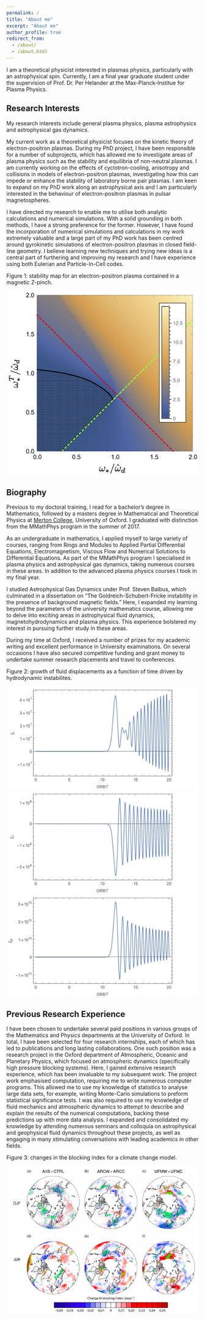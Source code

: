 ```yaml
---
permalink: /
title: "About me"
excerpt: "About me"
author_profile: true
redirect_from: 
  - /about/
  - /about.html
---
```

I am a theoretical physicist interested in plasmas physics, particularly with an astrophysical spin. Currently, I am a final year graduate student under the supervision of Prof. Dr. Per Helander at the Max-Planck-Institue for Plasma Physics. 



Research Interests
------

My research interests include general plasma physics, plasma astrophysics and astrophysical gas dynamics. 

My current work as a theoretical physicist focuses on the kinetic theory of electron-positron plasmas. During my PhD project, I have been responsible for a number of subprojects, which has allowed me to investigate areas of plasma physics such as the stability and equilibria of non-neutral plasmas. I am currently working on the effects of cyclotron-cooling, anisotropy and collisions in models of electron-positron plasmas, investigating how this can impede or enhance the stability of laboratory borne pair  plasmas. I am keen to expand on my PhD work along an astrophysical axis and I am particularly interested in the behaviour of electron-positron plasmas in pulsar magnetospheres.

I have directed my research to enable me to utilise both analytic calculations and numerical simulations. With a solid grounding in both methods, I have a strong preference for the former. However, I have found the incorporation of numerical simulations and calculations in my work extremely valuable and a large part of my PhD work has been centred around gyrokinetic simulations of electron-positron plasmas in closed field-line geometry. I believe learning new techniques and trying new ideas is a central part of furthering and improving my research and I have experience using both Eulerian and Particle-In-Cell codes.

Figure 1: stability map for an electron-positron plasma contained in a magnetic Z-pinch. 

![Linear stability](/images/figtry.png)

Biography
------

Previous to my doctoral training, I read for a bachelor’s degree in Mathematics, followed by a masters degree in Mathematical and Theoretical Physics at [Merton College](https://www.merton.ox.ac.uk/), University of Oxford. I graduated with distinction from the MMathPhys program in the summer of 2017.

As an undergraduate in mathematics, I applied myself to large variety of courses, ranging from Rings and Modules to Applied Partial Differential Equations, Electromagnetism, Viscous Flow and Numerical Solutions to Differential Equations. As part of the MMathPhys program I specialised in plasma physics and astrophysical gas dynamics, taking numerous courses in these areas. In addition to the advanced plasma physics courses I took in my final year.

I studied Astrophysical Gas Dynamics under Prof. Steven Balbus, which culminated in a dissertation on “The Goldreich-Schubert-Fricke instability in the presence of background magnetic fields.” Here, I expanded my learning beyond the parameters of the university mathematics course, allowing me to delve into exciting areas in astrophysical fluid dynamics, magnetohydrodynamics and plasma physics. This experience bolstered my interest in pursuing further study in these areas.

During my time at Oxford, I received a number of prizes for my academic writing and excellent performance in University examinations. On several occasions I have also secured competitive funding and grant money to undertake summer research placements and travel to conferences.

Figure 2: growth of fluid displacements as a function of time driven by hydrodynamic instabilites.

![alt-text-1](/images/new1.png "title-1") ![alt-text-2](/images/new2.png "title-2") ![alt-text-2](/images/new3.png "title-2")


Previous Research Experience 
------

I have been chosen to undertake several paid positions in various groups of the Mathematics and Physics departments at the University of Oxford. In total, I have been selected for four research internships, each of which has led to publications and long lasting collaborations. One such position was a research project in the Oxford department of Atmospheric, Oceanic and Planetary Physics, which focused on atmospheric dynamics (specifically high pressure blocking systems). Here, I gained extensive research experience, which has been invaluable to my subsequent work. The project work emphasised computation, requiring me to write numerous computer programs. This allowed me to use my knowledge of statistics to analyse large data sets, for example, writing Monte-Carlo simulations to preform statistical significance tests. I was also required to use my knowledge of fluid mechanics and atmospheric dynamics to attempt to describe and explain the results of the numerical computations, backing these predictions up with more data analysis. I expanded and consolidated my knowledge by attending numerous seminars and colloquia on astrophysical and geophysical fluid dynamics throughout these projects, as well as engaging in many stimulating conversations with leading academics in other fields.

Figure 3: changes in the blocking index for a climate change model. 

![alt-text-1](/images/blocking.png "title-1")
